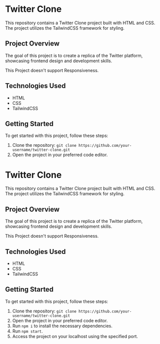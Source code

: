 # Twitter Clone

This repository contains a Twitter Clone project built with HTML and CSS. The project utilizes the TailwindCSS framework for styling.

## Project Overview

The goal of this project is to create a replica of the Twitter platform, showcasing frontend design and development skills. 

This Project doesn't support Responsiveness.

## Technologies Used

- HTML
- CSS
- TailwindCSS

## Getting Started

To get started with this project, follow these steps:

1. Clone the repository: `git clone https://github.com/your-username/twitter-clone.git`
2. Open the project in your preferred code editor.
# Twitter Clone

This repository contains a Twitter Clone project built with HTML and CSS. The project utilizes the TailwindCSS framework for styling.

## Project Overview

The goal of this project is to create a replica of the Twitter platform, showcasing frontend design and development skills. 

This Project doesn't support Responsiveness.

## Technologies Used

- HTML
- CSS
- TailwindCSS

## Getting Started

To get started with this project, follow these steps:

1. Clone the repository: `git clone https://github.com/your-username/twitter-clone.git`
2. Open the project in your preferred code editor.
3. Run `npm i` to install the necessary dependencies.
4. Run `npm start`.
5. Access the project on your localhost using the specified port.


